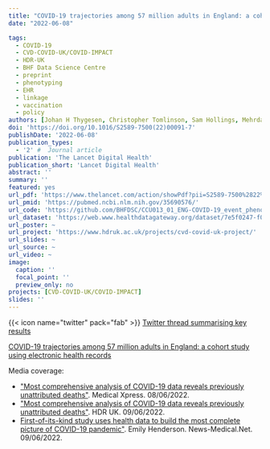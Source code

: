 ```yaml
---
title: "COVID-19 trajectories among 57 million adults in England: a cohort study using electronic health records"
date: "2022-06-08"

tags:
  - COVID-19
  - CVD-COVID-UK/COVID-IMPACT
  - HDR-UK
  - BHF Data Science Centre
  - preprint
  - phenotyping
  - EHR
  - linkage
  - vaccination
  - policy
authors: [Johan H Thygesen, Christopher Tomlinson, Sam Hollings, Mehrdad Mizani, Alex Handy, Ashley Akbari, Amitava Banerjee, Jennifer Cooper, Alvina Lai, Ken Li, Bilal Mateen, Naveed Sattar, Reecha Sofat, Ana Torralbo, Honghan Wu, Angela Wood, Jonathan A C Sterne, Christina Pagel, William Whiteley, Cathie Sudlow, Harry Hemingway, Spiros Denaxas, on behalf of the CVD-COVID-UK Consortium]
doi: 'https://doi.org/10.1016/S2589-7500(22)00091-7'
publishDate: '2022-06-08'
publication_types:
  - '2' #  Journal article
publication: 'The Lancet Digital Health'
publication_short: 'Lancet Digital Health'
abstract: ''
summary: ''
featured: yes
url_pdf: 'https://www.thelancet.com/action/showPdf?pii=S2589-7500%2822%2900091-7'
url_pmid: 'https://pubmed.ncbi.nlm.nih.gov/35690576/'
url_code: 'https://github.com/BHFDSC/CCU013_01_ENG-COVID-19_event_phenotyping'
url_dataset: 'https://web.www.healthdatagateway.org/dataset/7e5f0247-f033-4f98-aed3-3d7422b9dc6d'
url_poster: ~
url_project: 'https://www.hdruk.ac.uk/projects/cvd-covid-uk-project/'
url_slides: ~
url_source: ~
url_video: ~
image:
  caption: ''
  focal_point: ''
  preview_only: no
projects: [CVD-COVID-UK/COVID-IMPACT]
slides: ''
---
```


{{< icon name="twitter" pack="fab" >}} [Twitter thread summarising key results](https://twitter.com/tomlincr/status/1534793635954188289)  

<script type="text/javascript" src="//cdn.plu.mx/widget-details.js"></script>
<a href="https://plu.mx/plum/a/?doi=10.1016%2Fs2589-7500(22)00091-7" class="plumx-details" data-site="plum" data-hide-when-empty="true">COVID-19 trajectories among 57 million adults in England: a cohort study using electronic health records</a>
  
Media coverage:

* ["Most comprehensive analysis of COVID-19 data reveals previously unattributed deaths"](https://medicalxpress.com/news/2022-06-comprehensive-analysis-covid-reveals-previously.html). Medical Xpress. 08/06/2022.
* ["Most comprehensive analysis of COVID-19 data reveals previously unattributed deaths"](https://www.hdruk.ac.uk/news/most-comprehensive-analysis-of-covid-19-data-reveals-previously-unattributed-deaths/). HDR UK. 09/06/2022.
* [First-of-its-kind study uses health data to build the most complete picture of COVID-19 pandemic"](https://www.news-medical.net/news/20220609/First-of-its-kind-study-uses-health-data-to-build-the-most-complete-picture-of-COVID-19-pandemic.aspx). Emily Henderson. News-Medical.Net. 09/06/2022.